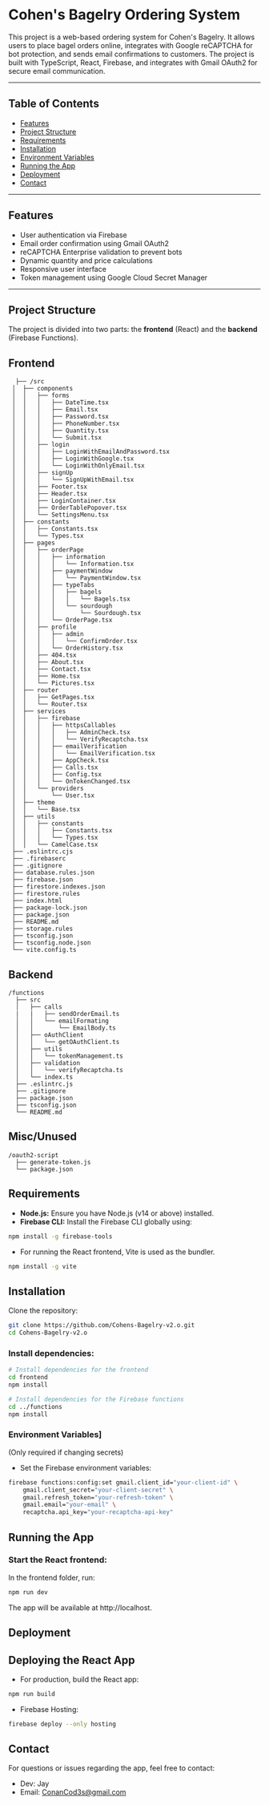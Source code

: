 # Cohen's Bagelry Ordering System

This project is a web-based ordering system for Cohen's Bagelry. It allows users to place bagel orders online, integrates with Google reCAPTCHA for bot protection, and sends email confirmations to customers. The project is built with TypeScript, React, Firebase, and integrates with Gmail OAuth2 for secure email communication.

---

## Table of Contents

- [Features](#features)
- [Project Structure](#project-structure)
- [Requirements](#requirements)
- [Installation](#installation)
- [Environment Variables](#environment-variables)
- [Running the App](#running-the-app)
- [Deployment](#deployment)
- [Contact](#contact)

---

## Features

- User authentication via Firebase
- Email order confirmation using Gmail OAuth2
- reCAPTCHA Enterprise validation to prevent bots
- Dynamic quantity and price calculations
- Responsive user interface
- Token management using Google Cloud Secret Manager

---

## Project Structure

The project is divided into two parts: the **frontend** (React) and the **backend** (Firebase Functions).

## Frontend

```plaintext
  ├── /src
 │  ├── components
 │  │   ├── forms
 │  │   │   ├── DateTime.tsx
 │  │   │   ├── Email.tsx
 │  │   │   ├── Password.tsx
 │  │   │   ├── PhoneNumber.tsx
 │  │   │   ├── Quantity.tsx
 │  │   │   └── Submit.tsx
 │  │   ├── login
 │  │   │   ├── LoginWithEmailAndPassword.tsx
 │  │   │   ├── LoginWithGoogle.tsx
 │  │   │   └── LoginWithOnlyEmail.tsx
 │  │   ├── signUp
 │  │   │   └── SignUpWithEmail.tsx
 │  │   ├── Footer.tsx
 │  │   ├── Header.tsx
 │  │   ├── LoginContainer.tsx
 │  │   ├── OrderTablePopover.tsx
 │  │   └── SettingsMenu.tsx
 │  ├── constants
 │  │   ├── Constants.tsx
 │  │   └── Types.tsx
 │  ├── pages
 │  │   ├── orderPage
 │  │   │   ├── information
 │  │   │   │   └── Information.tsx
 │  │   │   ├── paymentWindow
 │  │   │   │   └── PaymentWindow.tsx
 │  │   │   ├── typeTabs
 │  │   │   │   ├── bagels
 │  │   │   │   │   └── Bagels.tsx
 │  │   │   │   └── sourdough
 │  │   │   │       └── Sourdough.tsx
 │  │   │   └── OrderPage.tsx
 │  │   ├── profile
 │  │   │   ├── admin
 │  │   │   │   └── ConfirmOrder.tsx
 │  │   │   └── OrderHistory.tsx
 │  │   ├── 404.tsx
 │  │   ├── About.tsx
 │  │   ├── Contact.tsx
 │  │   ├── Home.tsx
 │  │   └── Pictures.tsx
 │  ├── router
 │  │   ├── GetPages.tsx
 │  │   └── Router.tsx
 │  ├── services
 │  │   ├── firebase
 │  │   │   ├── httpsCallables
 │  │   │   │   ├── AdminCheck.tsx
 │  │   │   │   └── VerifyRecaptcha.tsx
 │  │   │   ├── emailVerification
 │  │   │   │   └── EmailVerification.tsx
 │  │   │   ├── AppCheck.tsx
 │  │   │   ├── Calls.tsx
 │  │   │   ├── Config.tsx
 │  │   │   └── OnTokenChanged.tsx
 │  │   └── providers
 │  │       └── User.tsx
 │  ├── theme
 │  │   └── Base.tsx
 │  ├── utils
 │  │   ├── constants
 │  │   │   ├── Constants.tsx
 │  │   │   └── Types.tsx
 │  │   └── CamelCase.tsx
 ├── .eslintrc.cjs
 ├── .firebaserc
 ├── .gitignore
 ├── database.rules.json
 ├── firebase.json
 ├── firestore.indexes.json
 ├── firestore.rules
 ├── index.html
 ├── package-lock.json
 ├── package.json
 ├── README.md
 ├── storage.rules
 ├── tsconfig.json
 ├── tsconfig.node.json
 └── vite.config.ts
```

## Backend

```plaintext
/functions
  ├── src
  │   ├── calls
  |   |   ├── sendOrderEmail.ts
  │   │   └── emailFormating
  │   │       └── EmailBody.ts
  │   ├── oAuthClient
  │   │   └── getOAuthClient.ts
  │   ├── utils
  │   │   └── tokenManagement.ts
  │   ├── validation
  │   │   └── verifyRecaptcha.ts
  │   └── index.ts
  ├── .eslintrc.js
  ├── .gitignore
  ├── package.json
  ├── tsconfig.json
  └── README.md
```

## Misc/Unused

```plaintext
/oauth2-script
  ├── generate-token.js
  └── package.json
```

## Requirements

- **Node.js:** Ensure you have Node.js (v14 or above) installed.
- **Firebase CLI:** Install the Firebase CLI globally using:
    
```bash
npm install -g firebase-tools
```

- For running the React frontend, Vite is used as the bundler.

```bash
npm install -g vite
```

## Installation

Clone the repository:

```bash
git clone https://github.com/Cohens-Bagelry-v2.o.git
cd Cohens-Bagelry-v2.o
```

### Install dependencies:

```bash
# Install dependencies for the frontend
cd frontend
npm install

# Install dependencies for the Firebase functions
cd ../functions
npm install
```
### Environment Variables]

 (Only required if changing secrets)
- Set the Firebase environment variables:

```bash
firebase functions:config:set gmail.client_id="your-client-id" \
    gmail.client_secret="your-client-secret" \
    gmail.refresh_token="your-refresh-token" \
    gmail.email="your-email" \
    recaptcha.api_key="your-recaptcha-api-key"
```

## Running the App

### Start the React frontend:
In the frontend folder, run:

```bash
npm run dev
```

The app will be available at http://localhost.

## Deployment
## Deploying the React App

- For production, build the React app:

```bash
npm run build
```

- Firebase Hosting:

```bash
firebase deploy --only hosting
```

## Contact

For questions or issues regarding the app, feel free to contact:
- Dev: Jay
- Email: ConanCod3s@gmail.com
